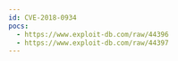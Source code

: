 ```yaml
---
id: CVE-2018-0934
pocs:
  - https://www.exploit-db.com/raw/44396
  - https://www.exploit-db.com/raw/44397
---
```

